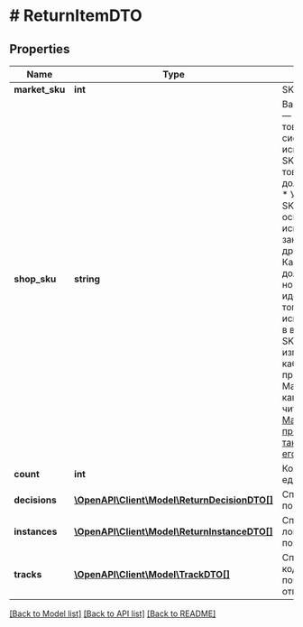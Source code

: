 # # ReturnItemDTO

## Properties

Name | Type | Description | Notes
------------ | ------------- | ------------- | -------------
**market_sku** | **int** | SKU на Маркете. | [optional]
**shop_sku** | **string** | Ваш SKU — идентификатор товара в вашей системе.  Правила использования SKU:  * У каждого товара SKU должен быть свой.  * Уже заданный SKU нельзя освободить и использовать заново для другого товара. Каждый товар должен получать новый идентификатор, до того никогда не использовавшийся в вашем каталоге.  SKU товара можно изменить в кабинете продавца на Маркете. О том, как это сделать, читайте [в Справке Маркета для продавцов](https://yandex.ru/support2/marketplace/ru/assortment/operations/edit-sku).  [Что такое SKU и как его назначать](https://yandex.ru/support/marketplace/assortment/add/index.html#fields) |
**count** | **int** | Количество единиц товара. |
**decisions** | [**\OpenAPI\Client\Model\ReturnDecisionDTO[]**](ReturnDecisionDTO.md) | Список решений по возврату. | [optional]
**instances** | [**\OpenAPI\Client\Model\ReturnInstanceDTO[]**](ReturnInstanceDTO.md) | Список логистических позиций возврата. | [optional]
**tracks** | [**\OpenAPI\Client\Model\TrackDTO[]**](TrackDTO.md) | Список трек-кодов для почтовых отправлений. | [optional]

[[Back to Model list]](../../README.md#models) [[Back to API list]](../../README.md#endpoints) [[Back to README]](../../README.md)
